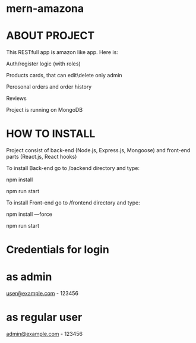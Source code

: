# mern-amazona

# ABOUT PROJECT
This RESTfull app is amazon like app. 
Here is: 

Auth/register logic (with roles)

Products cards, that can edit\delete only admin

Perosonal orders and order history

Reviews 

Project is running on MongoDB

# HOW TO INSTALL
Project consist of back-end (Node.js, Express.js, Mongoose) and front-end parts (React.js, React hooks)

To install Back-end go to /backend directory and type:

npm install  

npm run start

To install Front-end go to /frontend directory and type:

npm install —force 

npm run start

# Credentials for login
# as admin
user@example.com - 123456
# as regular user
admin@example.com - 123456
